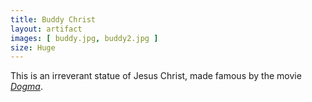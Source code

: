 ```yaml
---
title: Buddy Christ
layout: artifact
images: [ buddy.jpg, buddy2.jpg ]
size: Huge
---
```


This is an irreverant statue of Jesus Christ, made famous by the movie [*Dogma*](http://www.imdb.com/title/tt0120655/).

